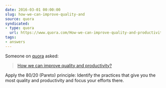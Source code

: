```yaml
---
date: 2016-03-01 00:00:00
slug: how-we-can-improve-quality-and
source: quora
syndicated:
- type: quora
  url: https://www.quora.com/How-we-can-improve-quality-and-productivity/answer/Roy-Tang
tags:
- answers
---
```


Someone on [quora](https://quora.com) asked:

> [How we can improve quality and productivity?](https://www.quora.com/How-we-can-improve-quality-and-productivity/answer/Roy-Tang)


Apply the 80/20 (Pareto) principle: Identify the practices that give you the most quality and productivity and focus your efforts there.